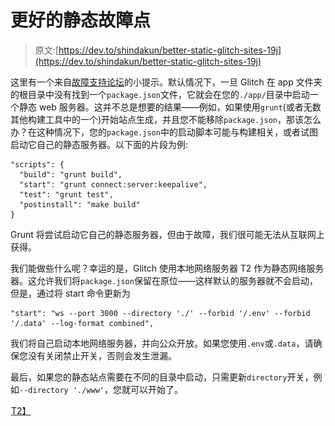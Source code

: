 # 更好的静态故障点

> 原文:[https://dev.to/shindakun/better-static-glitch-sites-19j](https://dev.to/shindakun/better-static-glitch-sites-19j)

这里有一个来自[故障支持论坛](https://support.glitch.com/t/support-static-json/1499/6?u=shindakun)的小提示。默认情况下，一旦 Glitch 在 app 文件夹的根目录中没有找到一个`package.json`文件，它就会在您的`./app/`目录中启动一个静态 web 服务器。这并不总是想要的结果——例如，如果使用`grunt`(或者无数其他构建工具中的一个)开始站点生成，并且您不能移除`package.json`，那该怎么办？在这种情况下，您的`package.json`中的启动脚本可能与构建相关，或者试图启动它自己的静态服务器。以下面的片段为例:

```
"scripts": {
  "build": "grunt build",
  "start": "grunt connect:server:keepalive",
  "test": "grunt test",
  "postinstall": "make build"
} 
```

Grunt 将尝试启动它自己的静态服务器，但由于故障，我们很可能无法从互联网上获得。

我们能做些什么呢？幸运的是，Glitch 使用本地网络服务器 T2 作为静态网络服务器。这允许我们将`package.json`保留在原位——这样默认的服务器就不会启动，但是，通过将 start 命令更新为

```
"start": "ws --port 3000 --directory './' --forbid '/.env' --forbid '/.data' --log-format combined", 
```

我们将自己启动本地网络服务器，并向公众开放。如果您使用`.env`或`.data`，请确保您没有关闭禁止开关，否则会发生泄漏。

最后，如果您的静态站点需要在不同的目录中启动，只需更新`directory`开关，例如`--directory './www'`，您就可以开始了。

[![](img/f4c5f097e8f3abdd19ad13f8bfefd4d6.png)T2】](https://res.cloudinary.com/practicaldev/image/fetch/s--qWLZpkoG--/c_limit%2Cf_auto%2Cfl_progressive%2Cq_auto%2Cw_880/https://www.google-analytics.com/collect%3Fv%3D1%26_v%3Dj64%26t%3Dpageview%26_s%3D1%26dl%3Dhttps%253A%252F%252Fdev.to%252Fshindakun%252Fbetter-static-glitch-sites-19j%252F%26ul%3Den-us%26de%3DUTF-8%26dt%3DBetter%2520Static%2520Glitch%2520Sites%26je%3D0%26jid%3D%26gjid%3D%26tid%3DUA-509290-3)